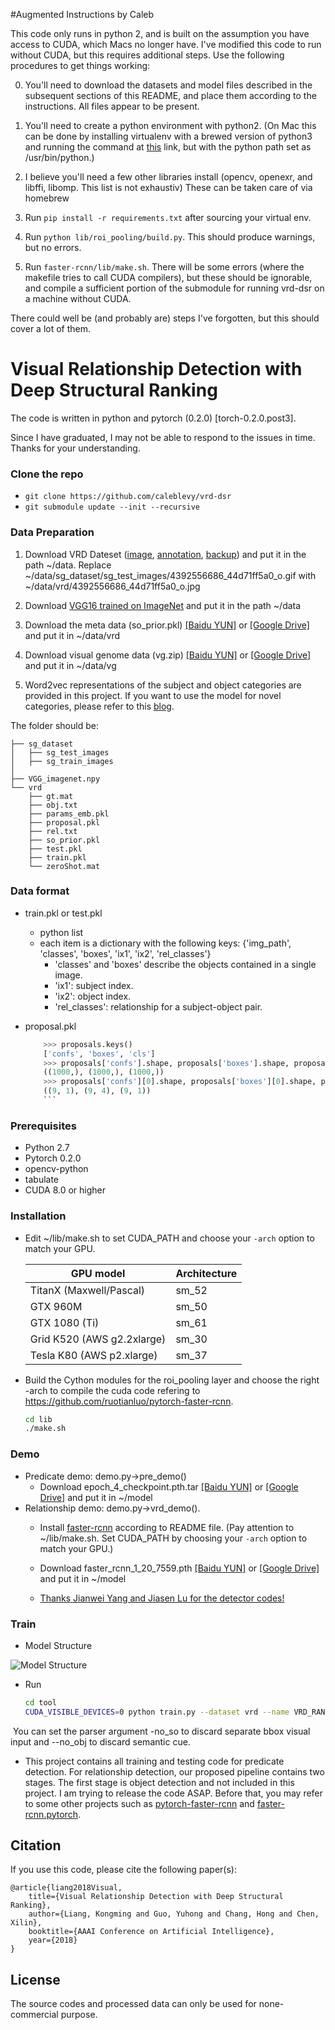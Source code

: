 #Augmented Instructions by Caleb

This code only runs in python 2, and is built on the assumption you have access to CUDA, which Macs no longer have. I've modified this code to run without CUDA, but this requires additional steps. Use the following procedures to get things working:


0. You'll need to download the datasets and model files described in the subsequent sections of this README, and place them according to the instructions. All files appear to be present.

1. You'll need to create a python environment with python2. (On Mac this can be done by installing virtualenv with a brewed version of python3 and running the command at [this](https://stackoverflow.com/a/1534343) link, but with the python path set as /usr/bin/python.)

2. I believe you'll need a few other libraries install (opencv, openexr, and libffi, libomp. This list is not exhaustiv) These can be taken care of via homebrew

3. Run `pip install -r requirements.txt` after sourcing your virtual env.

4. Run `python lib/roi_pooling/build.py`. This should produce warnings, but no errors.

5. Run `faster-rcnn/lib/make.sh`. There will be some errors (where the makefile tries to call CUDA compilers), but these should be ignorable, and compile a sufficient portion of the submodule for running vrd-dsr on a machine without CUDA.


There could well be (and probably are) steps I've forgotten, but this should cover a lot of them.



# Visual Relationship Detection with Deep Structural Ranking

The code is written in python and pytorch (0.2.0) [torch-0.2.0.post3].

Since I have graduated, I may not be able to respond to the issues in time. Thanks for your understanding.

### Clone the repo
  * `git clone https://github.com/caleblevy/vrd-dsr`
  * `git submodule update --init --recursive`

### Data Preparation

1. Download VRD Dateset ([image](http://imagenet.stanford.edu/internal/jcjohns/scene_graphs/sg_dataset.zip), [annotation](http://cs.stanford.edu/people/ranjaykrishna/vrd/dataset.zip), [backup](https://drive.google.com/drive/folders/1V8q2i2gHUpSAXTY4Mf6k06WHDVn6MXQ7)) and put it in the path ~/data. Replace ~/data/sg_dataset/sg_test_images/4392556686_44d71ff5a0_o.gif with ~/data/vrd/4392556686_44d71ff5a0_o.jpg

2. Download [VGG16 trained on ImageNet](https://drive.google.com/open?id=0ByuDEGFYmWsbNVF5eExySUtMZmM) and put it in the path ~/data

3. Download the meta data (so_prior.pkl) [[Baidu YUN]](https://pan.baidu.com/s/1qZErdmc) or [[Google Drive]](https://drive.google.com/open?id=1e1agFQ32QYZim-Vj07NyZieJnQaQ7YKa) and put it in ~/data/vrd

4. Download visual genome data (vg.zip) [[Baidu YUN]](https://pan.baidu.com/s/1qZErdmc) or [[Google Drive]](https://drive.google.com/open?id=1QrxXRE4WBPDVN81bYsecCxrlzDkR2zXZ) and put it in ~/data/vg

5. Word2vec representations of the subject and object categories are provided in this project. If you want to use the model for novel categories, please refer to this [blog](http://mccormickml.com/2016/04/12/googles-pretrained-word2vec-model-in-python/).

The folder should be:

    ├── sg_dataset
    │   ├── sg_test_images
    │   ├── sg_train_images
    │   
    ├── VGG_imagenet.npy
    └── vrd
        ├── gt.mat
        ├── obj.txt
        ├── params_emb.pkl
        ├── proposal.pkl
        ├── rel.txt
        ├── so_prior.pkl
        ├── test.pkl
        ├── train.pkl
        └── zeroShot.mat
### Data format

* train.pkl or test.pkl
	* python list
	* each item is a dictionary with the following keys: {'img_path', 'classes', 'boxes', 'ix1', 'ix2', 'rel_classes'}
	  * 'classes' and 'boxes' describe the objects contained in a single image.
	  * 'ix1': subject index.
	  * 'ix2': object index.
	  * 'rel_classes': relationship for a subject-object pair.


* proposal.pkl
	```Python
        >>> proposals.keys()
        ['confs', 'boxes', 'cls']
        >>> proposals['confs'].shape, proposals['boxes'].shape, proposals['cls'].shape
        ((1000,), (1000,), (1000,))
        >>> proposals['confs'][0].shape, proposals['boxes'][0].shape, proposals['cls'][0].shape
        ((9, 1), (9, 4), (9, 1))
        ```

### Prerequisites

* Python 2.7
* Pytorch 0.2.0
* opencv-python
* tabulate
* CUDA 8.0 or higher

### Installation 

* Edit ~/lib/make.sh to set CUDA_PATH and choose your `-arch` option to match your GPU.

  | GPU model  | Architecture |
  | ------------- | ------------- |
  | TitanX (Maxwell/Pascal) | sm_52 |
  | GTX 960M | sm_50 |
  | GTX 1080 (Ti) | sm_61 |
  | Grid K520 (AWS g2.2xlarge) | sm_30 |
  | Tesla K80 (AWS p2.xlarge) | sm_37 |
  
* Build the Cython modules for the roi_pooling layer and choose the right -arch to compile the cuda code refering to https://github.com/ruotianluo/pytorch-faster-rcnn.

    ```bash
    cd lib
    ./make.sh
    ```
    
### Demo
 * Predicate demo: demo.py->pre_demo()
   * Download epoch_4_checkpoint.pth.tar [[Baidu YUN]](https://pan.baidu.com/s/1POE2LKJulOoHqEkWV-XHig) or [[Google Drive]](https://drive.google.com/file/d/1_jWnvWNwlJ2ZqKbDMHsSs4BjTblg0FSe/view?usp=sharing) and put it in ~/model
 * Relationship demo: demo.py->vrd_demo().
   * Install [faster-rcnn](https://github.com/GriffinLiang/faster-rcnn.pytorch/tree/773184a60635918e43b320eb1a0e8881779b90c8
) according to  README file. (Pay attention to ~/lib/make.sh. Set CUDA_PATH by choosing your `-arch` option to match your GPU.)

   * Download faster_rcnn_1_20_7559.pth [[Baidu YUN]](https://pan.baidu.com/s/1V0QIiEI06tcKQOTcHkaorQ) or [[Google Drive]](https://drive.google.com/file/d/11YQ7Ctj7kaau6WTx5MKkbw6PIxJAyvsZ/view?usp=sharing) and put it in ~/model
   * [Thanks Jianwei Yang and Jiasen Lu for the detector codes!](https://github.com/jwyang/faster-rcnn.pytorch)
   
### Train

* Model Structure

![Model Structure](https://github.com/GriffinLiang/vrd-dsr/blob/master/img/net.png)

* Run

  ```bash
  cd tool
  CUDA_VISIBLE_DEVICES=0 python train.py --dataset vrd --name VRD_RANK --epochs 10 --print-freq 500 --model_type RANK_IM
  ```
  
  You can set the parser argument -no_so to discard separate bbox visual input and --no_obj to discard semantic cue.

* This project contains all training and testing code for predicate detection. For relationship detection, our proposed pipeline contains two stages. The first stage is object detection and not included in this project. I am trying to release the code ASAP. Before that, you may refer to some other projects such as [pytorch-faster-rcnn](https://github.com/ruotianluo/pytorch-faster-rcnn) and [faster-rcnn.pytorch](https://github.com/jwyang/faster-rcnn.pytorch).

## Citation

If you use this code, please cite the following paper(s):

	@article{liang2018Visual,
		title={Visual Relationship Detection with Deep Structural Ranking},
		author={Liang, Kongming and Guo, Yuhong and Chang, Hong and Chen, Xilin},
  		booktitle={AAAI Conference on Artificial Intelligence},
  		year={2018}
	}

## License

The source codes and processed data can only be used for none-commercial purpose. 
